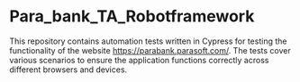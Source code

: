 # Para_bank_TA_Robotframework
This repository contains automation tests written in Cypress for testing the functionality of the website https://parabank.parasoft.com/. The tests cover various scenarios to ensure the application functions correctly across different browsers and devices.

